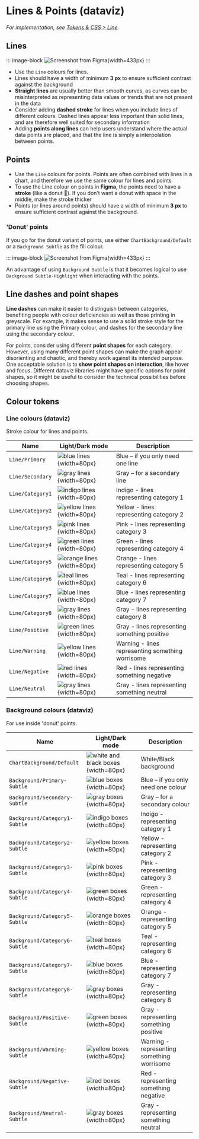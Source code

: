 # Lines & Points (dataviz)

*For implementation, see [Tokens & CSS > Line](/foundations/data-visualization/tokens/line/).*

## Lines

::: image-block
![Screenshot from Figma](/foundations/dataviz/element-line.png){width=433px}
:::

- Use the `Line` colours for lines.
- Lines should have a width of minimum **3 px** to ensure sufficient contrast against the background
- **Straight lines** are usually better than smooth curves, as curves can be misinterpreted as representing data values or trends that are not present in the data
- Consider adding **dashed stroke** for lines when you include lines of different colours. Dashed lines appear less important than solid lines, and are therefore well suited for secondary information
- Adding **points along lines** can help users understand where the actual data points are placed, and that the line is simply a interpolation between points.

## Points

- Use the `Line` colours for points. Points are often combined with lines in a chart, and therefore we use the same colour for lines and points 
- To use the Line colour on points in **Figma**, the points need to have a **stroke** (like a donut 🍩). If you don’t want a donut with space in the middle, make the stroke thicker
- Points (or lines around points) should have a width of minimum **3 px** to ensure sufficient contrast against the background.

### 'Donut' points 

If you go for the donut variant of points, use either `ChartBackground/Default` or a `Background Subtle` as the fill colour. 

::: image-block
![Screenshot from Figma](/foundations/dataviz/element-point.png){width=433px}
:::

An advantage of using `Background Subtle` is that it becomes logical to use `Background Subtle-Highlight` when interacting with the points.

## Line dashes and point shapes

**Line dashes** can make it easier to distinguish between categories, benefiting people with colour deficiencies as well as those printing in greyscale. For example, it makes sense to use a solid stroke style for the primary line using the Primary colour, and dashes for the secondary line using the secondary colour.

For points, consider using different **point shapes** for each category. However, using many different point shapes can make the graph appear disorienting and chaotic, and thereby work against its intended purpose. One acceptable solution is to **show point shapes on interaction**, like hover and focus. Different dataviz libraries might have specific options for point shapes, so it might be useful to consider the technical possibilities before choosing shapes.

## Colour tokens

### Line colours (dataviz)

Stroke colour for lines and points.

| Name | Light/Dark mode | Description | 
| ---- | --------------- | ----------- | 
| `Line/Primary` | ![blue lines](/foundations/dataviz/col-preview/primary-line.png){width=80px} | Blue – if you only need one line | 
| `Line/Secondary` | ![gray lines](/foundations/dataviz/col-preview/secondary-line.png){width=80px} | Gray – for a secondary line | 
| `Line/Category1` | ![indigo lines](/foundations/dataviz/col-preview/category1-line.png){width=80px} | Indigo - lines representing category 1 | 
| `Line/Category2` | ![yellow lines](/foundations/dataviz/col-preview/category2-line.png){width=80px} | Yellow - lines representing category 2 | 
| `Line/Category3` | ![pink lines](/foundations/dataviz/col-preview/category3-line.png){width=80px} | Pink - lines representing category 3 | 
| `Line/Category4` | ![green lines](/foundations/dataviz/col-preview/category4-line.png){width=80px} | Green - lines representing category 4 | 
| `Line/Category5` | ![orange lines](/foundations/dataviz/col-preview/category5-line.png){width=80px} | Orange - lines representing category 5 | 
| `Line/Category6` | ![teal lines](/foundations/dataviz/col-preview/category6-line.png){width=80px} | Teal - lines representing category 6 | 
| `Line/Category7` | ![blue lines](/foundations/dataviz/col-preview/category7-line.png){width=80px} | Blue - lines representing category 7 | 
| `Line/Category8` | ![gray lines](/foundations/dataviz/col-preview/category8-line.png){width=80px} | Gray - lines representing category 8 | 
| `Line/Positive` | ![green lines](/foundations/dataviz/col-preview/positive-line.png){width=80px} | Gray - lines representing something positive | 
| `Line/Warning` | ![yellow lines](/foundations/dataviz/col-preview/warning-line.png){width=80px} | Warning - lines representing something worrisome | 
| `Line/Negative` | ![red lines](/foundations/dataviz/col-preview/positive-line.png){width=80px} | Red - lines representing something negative | 
| `Line/Neutral` | ![gray lines](/foundations/dataviz/col-preview/positive-line.png){width=80px} | Gray - lines representing something neutral | 

### Background colours (dataviz)

For use inside 'donut' points.

| Name | Light/Dark mode | Description | 
| ---- | --------------- | ----------- | 
| `ChartBackground/Default` | ![white and black boxes](/foundations/dataviz/col-preview/chart-bg.png){width=80px} | White/Black background | 
| `Background/Primary-Subtle` | ![blue boxes](/foundations/dataviz/col-preview/primary-bg-subtle.png){width=80px} | Blue – if you only need one colour | 
| `Background/Secondary-Subtle` | ![gray boxes](/foundations/dataviz/col-preview/secondary-bg-subtle.png){width=80px} | Gray – for a secondary colour | 
| `Background/Category1-Subtle` | ![indigo boxes](/foundations/dataviz/col-preview/category1-bg-subtle.png){width=80px} | Indigo - representing category 1 | 
| `Background/Category2-Subtle` | ![yellow boxes](/foundations/dataviz/col-preview/category2-bg-subtle.png){width=80px} | Yellow - representing category 2 | 
| `Background/Category3-Subtle` | ![pink boxes](/foundations/dataviz/col-preview/category3-bg-subtle.png){width=80px} | Pink - representing category 3 | 
| `Background/Category4-Subtle` | ![green boxes](/foundations/dataviz/col-preview/category4-bg-subtle.png){width=80px} | Green - representing category 4 | 
| `Background/Category5-Subtle` | ![orange boxes](/foundations/dataviz/col-preview/category5-bg-subtle.png){width=80px} | Orange - representing category 5 | 
| `Background/Category6-Subtle` | ![teal boxes](/foundations/dataviz/col-preview/category6-bg-subtle.png){width=80px} | Teal - representing category 6 | 
| `Background/Category7-Subtle` | ![blue boxes](/foundations/dataviz/col-preview/category7-bg-subtle.png){width=80px} | Blue - representing category 7 | 
| `Background/Category8-Subtle` | ![gray boxes](/foundations/dataviz/col-preview/category8-bg-subtle.png){width=80px} | Gray - representing category 8 | 
| `Background/Positive-Subtle` | ![green boxes](/foundations/dataviz/col-preview/positive-bg-subtle.png){width=80px} | Gray - representing something positive | 
| `Background/Warning-Subtle` | ![yellow boxes](/foundations/dataviz/col-preview/warning-bg-subtle.png){width=80px} | Warning - representing something worrisome | 
| `Background/Negative-Subtle` | ![red boxes](/foundations/dataviz/col-preview/positive-bg-subtle.png){width=80px} | Red - representing something negative | 
| `Background/Neutral-Subtle` | ![gray boxes](/foundations/dataviz/col-preview/positive-bg-subtle.png){width=80px} | Gray - representing something neutral | 
